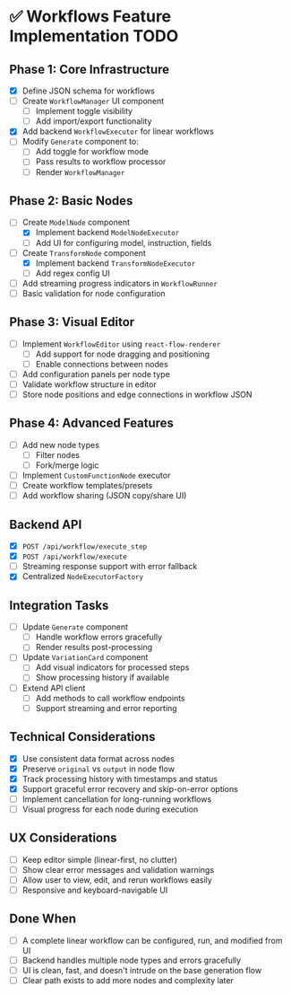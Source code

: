 # ✅ Workflows Feature Implementation TODO

## Phase 1: Core Infrastructure
- [x] Define JSON schema for workflows
- [ ] Create `WorkflowManager` UI component
  - [ ] Implement toggle visibility
  - [ ] Add import/export functionality
- [x] Add backend `WorkflowExecutor` for linear workflows
- [ ] Modify `Generate` component to:
  - [ ] Add toggle for workflow mode
  - [ ] Pass results to workflow processor
  - [ ] Render `WorkflowManager`

## Phase 2: Basic Nodes
- [ ] Create `ModelNode` component
  - [x] Implement backend `ModelNodeExecutor`
  - [ ] Add UI for configuring model, instruction, fields
- [ ] Create `TransformNode` component
  - [x] Implement backend `TransformNodeExecutor`
  - [ ] Add regex config UI
- [ ] Add streaming progress indicators in `WorkflowRunner`
- [ ] Basic validation for node configuration

## Phase 3: Visual Editor
- [ ] Implement `WorkflowEditor` using `react-flow-renderer`
  - [ ] Add support for node dragging and positioning
  - [ ] Enable connections between nodes
- [ ] Add configuration panels per node type
- [ ] Validate workflow structure in editor
- [ ] Store node positions and edge connections in workflow JSON

## Phase 4: Advanced Features
- [ ] Add new node types
  - [ ] Filter nodes
  - [ ] Fork/merge logic
- [ ] Implement `CustomFunctionNode` executor
- [ ] Create workflow templates/presets
- [ ] Add workflow sharing (JSON copy/share UI)

## Backend API
- [x] `POST /api/workflow/execute_step`
- [x] `POST /api/workflow/execute`
- [ ] Streaming response support with error fallback
- [x] Centralized `NodeExecutorFactory`

## Integration Tasks
- [ ] Update `Generate` component
  - [ ] Handle workflow errors gracefully
  - [ ] Render results post-processing
- [ ] Update `VariationCard` component
  - [ ] Add visual indicators for processed steps
  - [ ] Show processing history if available
- [ ] Extend API client
  - [ ] Add methods to call workflow endpoints
  - [ ] Support streaming and error reporting

## Technical Considerations
- [x] Use consistent data format across nodes
- [x] Preserve `original` vs `output` in node flow
- [x] Track processing history with timestamps and status
- [x] Support graceful error recovery and skip-on-error options
- [ ] Implement cancellation for long-running workflows
- [ ] Visual progress for each node during execution

## UX Considerations
- [ ] Keep editor simple (linear-first, no clutter)
- [ ] Show clear error messages and validation warnings
- [ ] Allow user to view, edit, and rerun workflows easily
- [ ] Responsive and keyboard-navigable UI

## Done When
- [ ] A complete linear workflow can be configured, run, and modified from UI
- [ ] Backend handles multiple node types and errors gracefully
- [ ] UI is clean, fast, and doesn't intrude on the base generation flow
- [ ] Clear path exists to add more nodes and complexity later